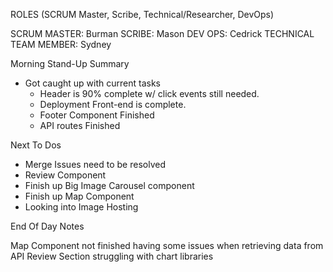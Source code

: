 ROLES (SCRUM Master, Scribe, Technical/Researcher, DevOps)

SCRUM MASTER: Burman SCRIBE: Mason DEV OPS: Cedrick TECHNICAL TEAM MEMBER: Sydney

Morning Stand-Up Summary

* Got caught up with current tasks
  * Header is 90% complete w/ click events still needed.
  * Deployment Front-end is complete.
  * Footer Component Finished
  * API routes Finished

Next To Dos

* Merge Issues need to be resolved
* Review Component
* Finish up Big Image Carousel component
* Finish up Map Component
* Looking into Image Hosting

End Of Day Notes

Map Component not finished having some issues when retrieving data from API
Review Section struggling with chart libraries